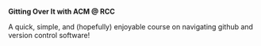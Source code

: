 **Gitting Over It with ACM @ RCC**

A quick, simple, and (hopefully) enjoyable course on navigating github and version control software!
